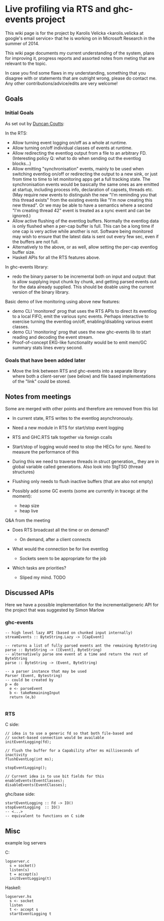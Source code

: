 # Live profiling via RTS and ghc-events project


This wiki page is for the project by Karolis Velicka \<karolis.velicka at google's email service\> that he is working on in Microsoft Research in the summer of 2014.


This wiki page documents my current understanding of the system, plans for improving it, progress reports and assorted notes from meting that are relevant to the topic. 


In case you find some flaws in my understanding, something that you disagree with or statements that are outright wrong, please do contact me. Any other contributions/advice/edits are very welcome!

## Goals

### Initial Goals


As set out by [ Duncan Coutts](http://www.well-typed.com/people/duncan):


In the RTS:

- Allow turning event logging on/off as a whole at runtime.
- Allow turning on/off individual classes of events at runtime.
- Allow redirecting the eventlog output from a file to an arbitrary FD. (Interesting policy Q: what to do when sending out the eventlog blocks...)
- Allow emitting "synchronisation" events, mainly to be used when switching eventlog on/off or redirecting the output to a new sink, or just from time to time to let monitoring apps get a full tracking state. The synchronisation events would be basically the same ones as are emitted at startup, including process info, declaration of capsets, threads etc. (May require new events to distinguish the new "I'm reminding you that this thread exists" from the existing events like "I'm now creating this new thread". Or we may be able to have a semantics where a second "I'm creating thread 42" event is treated as a sync event and can be ignored.)
- Allow active flushing of the eventlog buffers. Normally the eventlog data is only flushed when a per-cap buffer is full. This can be a long time if one cap is very active while another is not. Software being monitored may wish to ensure that the latest data is sent out every few sec, even if the buffers are not full.
- Alternatively to the above, or as well, allow setting the per-cap eventlog buffer size.
- Haskell APIs for all the RTS features above.


In ghc-events library:

- redo the binary parser to be incremental both on input and output: that is allow supplying input chunk by chunk, and getting parsed events out for the data already supplied. This should be doable using the current version of the binary library.


Basic demo of live monitoring using above new features:

- demo CLI 'monitored' prog that uses the RTS APIs to direct its eventlog to a local FIFO, emit the various sync events. Perhaps interactive to exercise turning the eventlog on/off, enabling/disabling various event classes.
- demo CLI 'monitoring' prog that uses the new ghc-events lib to start reading and decoding the event stream.
- Proof-of-concept EKG-like functionality would be to emit mem/GC summary stats lines every second.

### Goals that have been added later

- Move the link between RTS and ghc-events into a separate library where both a client-server (see below) and file based implementations of the "link" could be stored.

## Notes from meetings


Some are merged with other points and therefore are removed from this list

- In current state, RTS writes to the eventlog asynchronously.
- Need a new module in RTS for start/stop event logging
- RTS and GHC.RTS talk together via foreign ccalls
- Start/stop of logging would need to stop the HECs for sync. Need to measure the performance of this
- During this we need to traverse threads in struct generation_, they are in global variable called generations. Also look into StgTSO (thread structures)
- Flushing only needs to flush inactive buffers (that are also not empty)
- Possibly add some GC events (some are currently in tracegc at the moment):

  - heap size
  - heap live


Q&A from the meeting

- Does RTS broadcast all the time or on demand?

  - On demand, after a client connects
- What would the connection be for live eventlog

  - Sockets seem to be appropriate for the job
- Which tasks are priorities?

  - Sliped my mind. TODO

## Discussed APIs


Here we have a possible implementation for the incremental/generic API for the project that was suggested by Simon Marlow

### ghc-events

```wiki
-- high level lazy API (based on chunked input internally)
streamEvents :: ByteString.Lazy -> [CapEvent]

-- returns a list of fully parsed events ant the remaining ByteString
parse :: ByteString -> ([Event], ByteString)
-- alternatively parse one event at a time and return the rest of ByteString
parse :: ByteString -> (Event, ByteString)

-- a parser instance that may be used
Parser (Event, Bytestring)
-- could be created by
p = do
  e <- parseEvent
  b <- takeRemainingInput
  return (e,b)


```

### RTS


C side:

```wiki
// idea is to use a generic fd so that both file-based and 
// socket-based connection would be available
initEventLogging(fd);

// flush the buffer for a Capability after ms milliseconds of inactivity
flushEventLog(int ms);

stopEventLogging();

// Current idea is to use bit fields for this
enableEvents(EventClasses);
disableEvents(EventClasses);
```


ghc/base side:

```wiki
startEventLogging :: Fd -> IO()
stopEventLogging  :: IO()
-- <...> 
-- equivalent to functions on C side
```

## Misc


example log servers


C:

```wiki
logserver.c
  s = socket()
  listen(s)
  t = accept(s)
  initEventLogging(t)
```


Haskell:

```wiki
logserver.hs
  s <- socket
  listen
  t <- accept s
  startEventLogging t
```